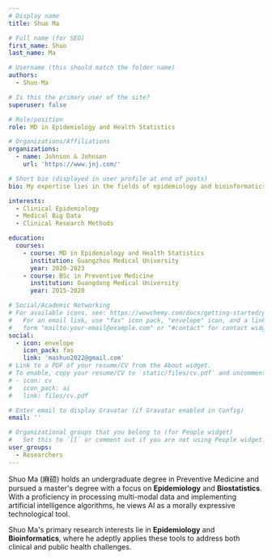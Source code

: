```yaml
---
# Display name
title: Shuo Ma

# Full name (for SEO)
first_name: Shuo
last_name: Ma

# Username (this should match the folder name)
authors:
  - Shuo-Ma

# Is this the primary user of the site?
superuser: false

# Role/position
role: MD in Epidemiology and Health Statistics

# Organizations/Affiliations
organizations:
  - name: Johnson & Johnson
    url: 'https://www.jnj.com/'

# Short bio (displayed in user profile at end of posts)
bio: My expertise lies in the fields of epidemiology and bioinformatics. With skills in multi-modal data processing and AI algorithms, I utilize these proficiencies to effectively tackle challenges within clinical and public health domains.

interests:
  - Clinical Epidemiology
  - Medical Big Data
  - Clinical Research Methods

education:
  courses:
    - course: MD in Epidemiology and Health Statistics
      institution: Guangzhou Medical University
      year: 2020-2023
    - course: BSc in Preventive Medicine 
      institution: Guangdong Medical University
      year: 2015-2020

# Social/Academic Networking
# For available icons, see: https://wowchemy.com/docs/getting-started/page-builder/#icons
#   For an email link, use "fas" icon pack, "envelope" icon, and a link in the
#   form "mailto:your-email@example.com" or "#contact" for contact widget.
social:
  - icon: envelope
    icon_pack: fas
    link: 'mashuo2022@gmail.com'
# Link to a PDF of your resume/CV from the About widget.
# To enable, copy your resume/CV to `static/files/cv.pdf` and uncomment the lines below.
# - icon: cv
#   icon_pack: ai
#   link: files/cv.pdf

# Enter email to display Gravatar (if Gravatar enabled in Config)
email: ''

# Organizational groups that you belong to (for People widget)
#   Set this to `[]` or comment out if you are not using People widget.
user_groups:
  - Researchers
---
```


Shuo Ma (麻硕) holds an undergraduate degree in Preventive Medicine and pursued a master's degree with a focus on **Epidemiology** and **Biostatistics**. With a proficiency in processing multi-modal data and implementing artificial intelligence algorithms, he views AI as a morally expressive technological tool.

Shuo Ma's primary research interests lie in **Epidemiology** and **Bioinformatics**, where he adeptly applies these tools to address both clinical and public health challenges.